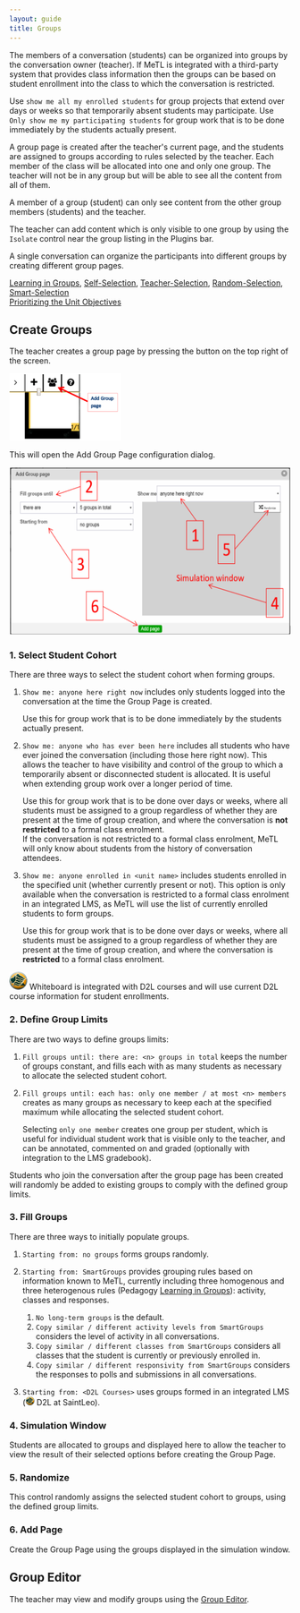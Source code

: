 ```yaml
---
layout: guide
title: Groups
---
```


The members of a conversation (students) can be organized into groups by the conversation owner (teacher).  If MeTL is integrated with a third-party system that provides class information then the groups can be based on student enrollment into the class to which the conversation is restricted.

<div class="tip">Use <code>show me all my enrolled students</code> for group projects that extend over days or weeks so that temporarily absent students may participate.  Use <code>Only show me my participating students</code> for group work that is to be done immediately by the students actually present.</div>

A group page is created after the teacher's current page, and the students are assigned to groups according to rules selected by the teacher.  Each member of the class will be allocated into one and only one group.  The teacher will not be in any group but will be able to see all the content from all of them.

A member of a group (student) can only see content from the other group members (students) and the teacher.

The teacher can add content which is only visible to one group by using the `Isolate` control near the group listing in the Plugins bar.

A single conversation can organize the participants into different groups by creating different group pages.

<div class="pedagogy">
  <a href="academy-pedagogy.html#learning-in-groups">Learning in Groups</a>,
  <a href="academy-pedagogy.html#self-selection">Self-Selection</a>,
  <a href="academy-pedagogy.html#teacher-selection">Teacher-Selection</a>,
  <a href="academy-pedagogy.html#random-selection">Random-Selection</a>,
  <a href="academy-pedagogy.html#smart-selection">Smart-Selection</a>
</div>

<div class="example">
  <a href="academy-examples.html#prioritizing-the-unit-objectives">Prioritizing the Unit Objectives</a>
</div>

## Create Groups

The teacher creates a group page by pressing the button on the top right of the screen.

<img src="images/guide-group-create.png" alt="The button to add a Group slide" width="200"/>

This will open the Add Group Page configuration dialog.

<img src="images/guide-group-configure.png" alt="The configuration dialog" height="300"/>

### 1. Select Student Cohort

There are three ways to select the student cohort when forming groups.

1. `Show me: anyone here right now` includes only students logged into the conversation at the time the Group Page is created. 

    <div class="tip">Use this for group work that is to be done immediately by the students actually present.</div>

2. `Show me: anyone who has ever been here` includes all students who have ever joined the conversation (including those here right now). This allows the teacher to have visibility and control of the group to which a temporarily absent or disconnected student is allocated. It is useful when extending group work over a longer period of time.

    <div class="tip">Use this for group work that is to be done over days or weeks, where all students must be assigned to a group regardless of whether they are present at the time of group creation, and where the conversation is <strong>not restricted</strong> to a formal class enrolment.</div>

    <div class="warning">If the conversation is not restricted to a formal class enrolment, MeTL will only know about students from the history of conversation attendees.</div>
 
3. `Show me: anyone enrolled in <unit name>` includes students enrolled in the specified unit (whether currently present or not). This option is only available when the conversation is restricted to a formal class enrolment in an integrated LMS, as MeTL will use the list of currently enrolled students to form groups. 

    <div class="tip">Use this for group work that is to be done over days or weeks, where all students must be assigned to a group regardless of whether they are present at the time of group creation, and where the conversation is <strong>restricted</strong> to a formal class enrolment.</div>

![Saint Leo University](images/slu-32.png) Whiteboard is integrated with D2L courses and will use current D2L course information for student enrollments. 

### 2. Define Group Limits

There are two ways to define groups limits:

1. `Fill groups until: there are: <n> groups in total` keeps the number of groups constant, and fills each with as many students as necessary to allocate the selected student cohort.
  
2. `Fill groups until: each has: only one member / at most <n> members` creates as many groups as necessary to keep each at the specified maximum while allocating the selected student cohort.

    <div class="tip">Selecting <code>only one member</code> creates one group per student, which is useful for individual student work that is visible only to the teacher, and can be annotated, commented on and graded (optionally with integration to the LMS gradebook).</div>
 
Students who join the conversation after the group page has been created will randomly be added to existing groups to comply with the defined group limits.

### 3. Fill Groups

There are three ways to initially populate groups.

1. `Starting from: no groups` forms groups randomly.

2. `Starting from: SmartGroups` provides grouping rules based on information known to MeTL, currently including three homogenous and three heterogenous rules (Pedagogy [Learning in Groups](academy-pedagogy.html#learning-in-groups)): activity, classes and responses.

    1. `No long-term groups` is the default.
    2. `Copy similar / different activity levels from SmartGroups` considers the level of activity in all conversations.
    3. `Copy similar / different classes from SmartGroups` considers all classes that the student is currently or previously enrolled in.
    4. `Copy similar / different responsivity from SmartGroups` considers the responses to polls and submissions in all conversations.

3. `Starting from: <D2L Courses>` uses groups formed in an integrated LMS (![Saint Leo University](images/slu-16.png) D2L at SaintLeo).
 
### 4. Simulation Window

Students are allocated to groups and displayed here to allow the teacher to view the result of their selected options before creating the Group Page. 

### 5. Randomize

This control randomly assigns the selected student cohort to groups, using the defined group limits.

### 6. Add Page

Create the Group Page using the groups displayed in the simulation window.

## Group Editor

The teacher may view and modify groups using the [Group Editor](guide-learning.html#group-editor).
